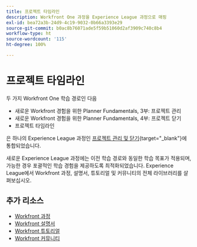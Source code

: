 ```yaml
---
title: 프로젝트 타임라인
description: Workfront One 과정을 Experience League 과정으로 매핑
exl-id: bea72a3b-24d9-4c19-9032-0b66a3393e29
source-git-commit: b0ac8b76071ade5f59b51060d2af3909c740c8b4
workflow-type: ht
source-wordcount: '115'
ht-degree: 100%

---
```



# 프로젝트 타임라인

두 가지 Workfront One 학습 경로인 다음

* 새로운 Workfront 경험을 위한 Planner Fundamentals, 3부: 프로젝트 관리
* 새로운 Workfront 경험을 위한 Planner Fundamentals, 4부: 프로젝트 닫기
* 프로젝트 타임라인

은 하나의 Experience League 과정인 [프로젝트 관리 및 닫기](https://experienceleague.adobe.com/?recommended=Workfront-U-1-2022.2.planners){target="_blank"}에 통합되었습니다.

새로운 Experience League 과정에는 이전 학습 경로와 동일한 학습 목표가 적용되며, 가능한 경우 포괄적인 학습 경험을 제공하도록 최적화되었습니다.  Experience League에서 Workfront 과정, 설명서, 튜토리얼 및 커뮤니티의 전체 라이브러리를 살펴보십시오.

## 추가 리소스

* [Workfront 과정](https://experienceleague.adobe.com/?lang=en&amp;Solution=Workfront#courses)
* [Workfront 설명서](https://experienceleague.adobe.com/docs/workfront.html)
* [Workfront 튜토리얼](https://experienceleague.adobe.com/docs/workfront-learn/tutorials-workfront/home.html)
* [Workfront 커뮤니티](https://experienceleaguecommunities.adobe.com/t5/workfront/ct-p/workfront)
